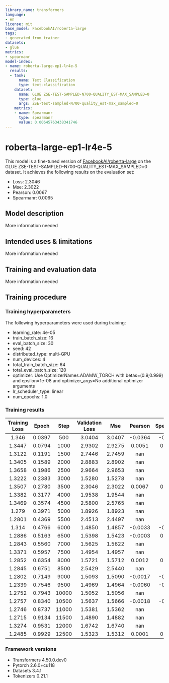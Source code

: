 ```yaml
---
library_name: transformers
language:
- en
license: mit
base_model: FacebookAI/roberta-large
tags:
- generated_from_trainer
datasets:
- glue
metrics:
- spearmanr
model-index:
- name: roberta-large-ep1-lr4e-5
  results:
  - task:
      name: Text Classification
      type: text-classification
    dataset:
      name: GLUE ZSE-TEST-SAMPLED-N700-QUALITY_EST-MAX_SAMPLED=0
      type: glue
      args: ZSE-test-sampled-N700-quality_est-max_sampled=0
    metrics:
    - name: Spearmanr
      type: spearmanr
      value: 0.00645763438341746
---
```


<!-- This model card has been generated automatically according to the information the Trainer had access to. You
should probably proofread and complete it, then remove this comment. -->

# roberta-large-ep1-lr4e-5

This model is a fine-tuned version of [FacebookAI/roberta-large](https://huggingface.co/FacebookAI/roberta-large) on the GLUE ZSE-TEST-SAMPLED-N700-QUALITY_EST-MAX_SAMPLED=0 dataset.
It achieves the following results on the evaluation set:
- Loss: 2.3046
- Mse: 2.3022
- Pearson: 0.0067
- Spearmanr: 0.0065

## Model description

More information needed

## Intended uses & limitations

More information needed

## Training and evaluation data

More information needed

## Training procedure

### Training hyperparameters

The following hyperparameters were used during training:
- learning_rate: 4e-05
- train_batch_size: 16
- eval_batch_size: 30
- seed: 42
- distributed_type: multi-GPU
- num_devices: 4
- total_train_batch_size: 64
- total_eval_batch_size: 120
- optimizer: Use OptimizerNames.ADAMW_TORCH with betas=(0.9,0.999) and epsilon=1e-08 and optimizer_args=No additional optimizer arguments
- lr_scheduler_type: linear
- num_epochs: 1.0

### Training results

| Training Loss | Epoch  | Step  | Validation Loss | Mse    | Pearson | Spearmanr |
|:-------------:|:------:|:-----:|:---------------:|:------:|:-------:|:---------:|
| 1.346         | 0.0397 | 500   | 3.0404          | 3.0407 | -0.0364 | -0.0346   |
| 1.3447        | 0.0794 | 1000  | 2.9302          | 2.9275 | 0.0051  | 0.0037    |
| 1.3122        | 0.1191 | 1500  | 2.7446          | 2.7459 | nan     | nan       |
| 1.3405        | 0.1589 | 2000  | 2.8883          | 2.8902 | nan     | nan       |
| 1.3658        | 0.1986 | 2500  | 2.9664          | 2.9653 | nan     | nan       |
| 1.3222        | 0.2383 | 3000  | 1.5280          | 1.5278 | nan     | nan       |
| 1.3507        | 0.2780 | 3500  | 2.3046          | 2.3022 | 0.0067  | 0.0065    |
| 1.3382        | 0.3177 | 4000  | 1.9538          | 1.9544 | nan     | nan       |
| 1.3469        | 0.3574 | 4500  | 2.5800          | 2.5765 | nan     | nan       |
| 1.279         | 0.3971 | 5000  | 1.8926          | 1.8923 | nan     | nan       |
| 1.2801        | 0.4369 | 5500  | 2.4513          | 2.4497 | nan     | nan       |
| 1.314         | 0.4766 | 6000  | 1.4850          | 1.4857 | -0.0033 | -0.0022   |
| 1.2886        | 0.5163 | 6500  | 1.5398          | 1.5423 | -0.0003 | 0.0007    |
| 1.2843        | 0.5560 | 7000  | 1.5625          | 1.5622 | nan     | nan       |
| 1.3371        | 0.5957 | 7500  | 1.4954          | 1.4957 | nan     | nan       |
| 1.2852        | 0.6354 | 8000  | 1.5721          | 1.5712 | 0.0012  | 0.0007    |
| 1.2845        | 0.6751 | 8500  | 2.5429          | 2.5440 | nan     | nan       |
| 1.2802        | 0.7149 | 9000  | 1.5093          | 1.5090 | -0.0017 | -0.0004   |
| 1.2339        | 0.7546 | 9500  | 1.4969          | 1.4964 | -0.0060 | -0.0055   |
| 1.2752        | 0.7943 | 10000 | 1.5052          | 1.5056 | nan     | nan       |
| 1.2757        | 0.8340 | 10500 | 1.5637          | 1.5666 | -0.0018 | -0.0020   |
| 1.2746        | 0.8737 | 11000 | 1.5381          | 1.5362 | nan     | nan       |
| 1.2715        | 0.9134 | 11500 | 1.4890          | 1.4882 | nan     | nan       |
| 1.3274        | 0.9531 | 12000 | 1.6742          | 1.6740 | nan     | nan       |
| 1.2485        | 0.9929 | 12500 | 1.5323          | 1.5312 | 0.0001  | 0.0013    |


### Framework versions

- Transformers 4.50.0.dev0
- Pytorch 2.6.0+cu118
- Datasets 3.4.1
- Tokenizers 0.21.1
